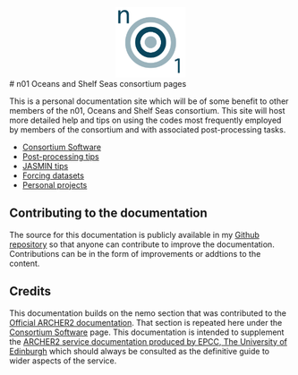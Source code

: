 <center>
<img src="./images/n01_blue_transparent.png" width="125" height="125">
</center>
# n01 Oceans and Shelf Seas consortium pages

This is a personal documentation site which will be of some benefit to other
members of the n01, Oceans and Shelf Seas consortium. This site will host more
detailed help and tips on using the codes most frequently employed by members of
the consortium and with associated post-processing tasks.

  - [Consortium Software](models/index.md)
  - [Post-processing tips](postproc/index.md)
  - [JASMIN tips](jasmin/index.md)
  - [Forcing datasets](forcing/index.md)
  - [Personal projects](nemo_studio/index.md)

## Contributing to the documentation

The source for this documentation is publicly available in my [ Github
repository](https://github.com/accowa/n01-pages) so that anyone can contribute
to improve the documentation.  Contributions can be in the form of improvements
or addtions to the content.

## Credits

This documentation builds on the nemo section that was contributed to the
[Official ARCHER2 documentation](https://docs.archer2.ac.uk). That section 
is repeated here under the [Consortium Software](models/index.md) page.
This documentation is intended to supplement the 
[ARCHER2 service documentation produced by EPCC, The University of Edinburgh](https://docs.archer2.ac.uk)
which should always be consulted as the definitive guide to wider aspects of the service.



